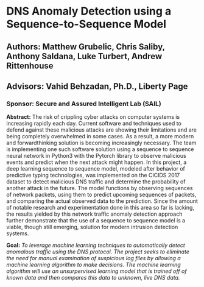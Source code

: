 # DNS Anomaly Detection using a Sequence-to-Sequence Model  
## **Authors:** Matthew Grubelic, Chris Saliby, Anthony Saldana, Luke Turbert, Andrew Rittenhouse  
## Advisors: Vahid Behzadan, Ph.D., Liberty Page 
### Sponsor: Secure and Assured Intelligent Lab (SAIL)  
**Abstract:**
The risk of crippling cyber attacks on computer systems is increasing rapidly each day. Current software and techniques used to defend against these malicious attacks are showing their limitations and are being completely overwhelmed in some cases. As a result, a more modern and forwardthinking solution is becoming increasingly necessary. The team is implementing one such software solution using a sequence to sequence neural network in Python3 with the Pytorch library to observe malicious events and predict when the next attack might happen. In this project, a deep learning sequence to sequence model, modeled after behavior of predictive typing technologies, was implemented on the CICIDS 2017 dataset to detect malicious DNS traffic and determine the probability of another attack in the future. The model functions by observing sequences of network packets, using them to predict upcoming sequences of packets, and comparing the actual observed data to the prediction. Since the amount of notable research and experimentation done in this area so far is lacking, the results yielded by this network traffic anomaly detection approach further demonstrate that the use of a sequence to sequence model is a viable, though still emerging, solution for modern intrusion detection systems.  

**Goal:** _To leverage machine learning techniques to automatically detect anomalous traffic using the DNS protocol. The project seeks to eliminate the need for manual examination of suspicious log files by allowing a machine learning algorithm to make decisions. The machine learning algorithm will use an unsurpervised learning model that is trained off of known data and then compares this data to unknown, live DNS data._
